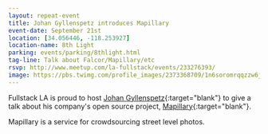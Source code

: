 ```yaml
---
layout: repeat-event
title: Johan Gyllenspetz introduces Mapillary
event-date: September 21st
location: [34.056446, -118.253927]
location-name: 8th Light
parking: events/parking/8thlight.html
tag-line: Talk about Falcor/Mapillary/etc
rsvp: http://www.meetup.com/la-fullstack/events/233276393/
image: https://pbs.twimg.com/profile_images/2373368709/1n6soromrqqzzw6jl9el_400x400.jpeg
---
```


Fullstack LA is proud to host [Johan Gyllenspetz]{:target="blank"} to give a talk about his company's open source project, [Mapillary]{:target="blank"}.

Mapillary is a service for crowdsourcing street level photos.

[Johan Gyllenspetz]: https://twitter.com/gyllen
[Mapillary]: https://www.mapillary.com/
